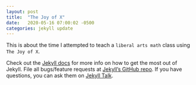 ```yaml
---
layout: post
title:  "The Joy of X"
date:   2020-05-16 07:00:02 -0500
categories: jekyll update
---
```

This is about the time I attempted to teach a `liberal arts math` class using `The Joy of X`.

Check out the [Jekyll docs][jekyll-docs] for more info on how to get the most out of Jekyll. File all bugs/feature requests at [Jekyll’s GitHub repo][jekyll-gh]. If you have questions, you can ask them on [Jekyll Talk][jekyll-talk].

[jekyll-docs]: https://jekyllrb.com/docs/home
[jekyll-gh]:   https://github.com/jekyll/jekyll
[jekyll-talk]: https://talk.jekyllrb.com/
